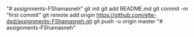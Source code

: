 "# assignments-FShamasneh"  git init git add README.md git commit -m "first commit" git remote add origin https://github.com/elte-dsd/assignments-FShamasneh.git git push -u origin master
"# assignments-FShamasneh" 
